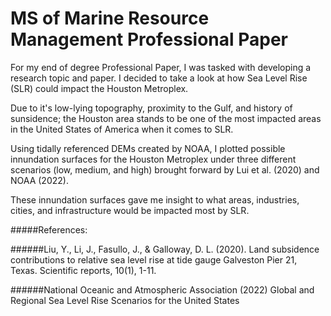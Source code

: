 # MS of Marine Resource Management Professional Paper

For my end of degree Professional Paper, I was tasked with developing a research topic and paper. I decided to take a look at how Sea Level Rise (SLR) could impact the Houston Metroplex.

Due to it's low-lying topography, proximity to the Gulf, and history of sunsidence; the Houston area stands to be one of the most impacted areas in the United States of America when it comes to SLR.

Using tidally referenced DEMs created by NOAA, I plotted possible innundation surfaces for the Houston Metroplex under three different scenarios (low, medium, and high) brought forward by Lui et al. (2020) and NOAA (2022).

These innundation surfaces gave me insight to what areas, industries, cities, and infrastructure would be impacted most by SLR.


#####References:

######Liu, Y., Li, J., Fasullo, J., & Galloway, D. L. (2020). Land subsidence contributions to relative sea level rise at tide gauge Galveston Pier 21, Texas. Scientific reports, 10(1), 1-11. 

######National Oceanic and Atmospheric Association (2022) Global and Regional Sea Level Rise Scenarios for the United States
